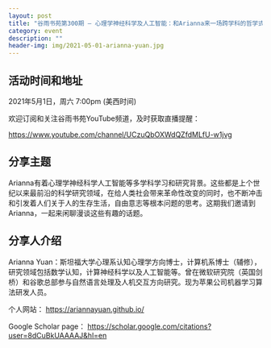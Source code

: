 ```yaml
---
layout: post
title: "谷雨书苑第300期 — 心理学神经科学及人工智能：和Arianna来一场跨学科的哲学式漫谈"
category: event
description: ""
header-img: img/2021-05-01-arianna-yuan.jpg
---
```



## 活动时间和地址
2021年5月1日，周六 7:00pm (美西时间)

欢迎订阅和关注谷雨书苑YouTube频道，及时获取直播提醒：

https://www.youtube.com/channel/UCzuQbOXWdQZfdMLfU-w1jvg

## 分享主题

Arianna有着心理学神经科学人工智能等多学科学习和研究背景。这些都是上个世纪以来最前沿的科学研究领域，在给人类社会带来革命性改变的同时，也不断冲击和引发着人们关于人的生存生活，自由意志等根本问题的思考。这期我们邀请到Arianna，一起来闲聊漫谈这些有趣的话题。

## 分享人介绍
Arianna Yuan：斯坦福大学心理系认知心理学方向博士，计算机系博士（辅修），研究领域包括数学认知，计算神经科学以及人工智能等。曾在微软研究院（英国剑桥）和谷歌总部参与自然语言处理及人机交互方向研究。现为苹果公司机器学习算法研发人员。

个人网站：
https://ariannayuan.github.io/

Google Scholar page：
https://scholar.google.com/citations?user=8dCuBkUAAAAJ&hl=en
